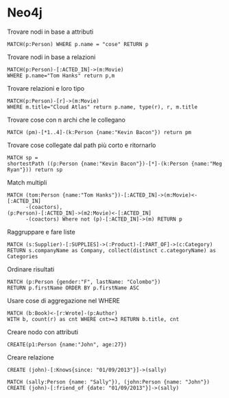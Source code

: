 # Neo4j

Trovare nodi in base a attributi

```
MATCH(p:Person) WHERE p.name = "cose" RETURN p
```

Trovare nodi in base a relazioni

```
MATCH(p:Person)-[:ACTED_IN]->(m:Movie) 
WHERE p.name="Tom Hanks" return p,m
```

Trovare relazioni e loro tipo

```
MATCH(p:Person)-[r]->(m:Movie) 
WHERE m.title="Cloud Atlas" return p.name, type(r), r, m.title
```

Trovare cose con n archi che le collegano

```
MATCH (pm)-[*1..4]-(k:Person {name:"Kevin Bacon"}) return pm
```

Trovare cose collegate dal path più corto e ritornarlo

```
MATCH sp = 
shortestPath ((p:Person {name:"Kevin Bacon"})-[*]-(k:Person {name:"Meg Ryan"})) return sp
```

Match multipli

```
MATCH (tom:Person {name:"Tom Hanks"})-[:ACTED_IN]->(m:Movie)<-[:ACTED_IN]
      -(coactors), 
(p:Person)-[:ACTED_IN]->(m2:Movie)<-[:ACTED_IN]
      -(coactors) Where not (p)-[:ACTED_IN]->(m) RETURN p
```

Raggruppare e fare liste

```
MATCH (s:Supplier)-[:SUPPLIES]->(:Product)-[:PART_OF]->(c:Category) 
RETURN s.companyName as Company, collect(distinct c.categoryName) as Categories
```

Ordinare risultati

```
MATCH (p:Person {gender:"F", lastName: "Colombo"}) 
RETURN p.firstName ORDER BY p.firstName ASC
```

Usare cose di aggregazione nel WHERE

```
MATCH (b:Book)<-[r:Wrote]-(p:Author) 
WITH b, count(r) as cnt WHERE cnt>=3 RETURN b.title, cnt
```

Creare nodo con attributi

```
CREATE(p1:Person {name:"John", age:27})
```

Creare relazione

```
CREATE (john)-[:Knows{since: "01/09/2013"}]->(sally)
```

```
MATCH (sally:Person {name: "Sally"}), (john:Person {name: "John"}) 
CREATE (john)-[:friend_of {date: "01/09/2013"}]->(sally)
```


